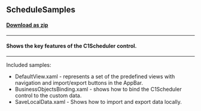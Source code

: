 ## ScheduleSamples
#### [Download as zip](https://downgit.github.io/#/home?url=https://github.com/GrapeCity/ComponentOne-UWP-Samples/tree/master/\C1.UWP.Schedule\CS\ScheduleSamples)
____
#### Shows the key features of the C1Scheduler control.
____
Included samples:


* DefaultView.xaml - represents a set of the predefined views with navigation and import/export buttons in the AppBar.
* BusinessObjectsBinding.xaml - shows how to bind the C1Scheduler control to the custom data.
* SaveLocalData.xaml - Shows how to import and export data locally.
